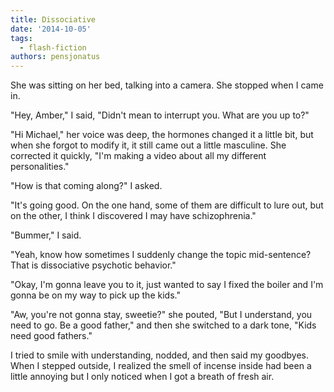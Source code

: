```yaml
---
title: Dissociative
date: '2014-10-05'
tags:
  - flash-fiction
authors: pensjonatus
---
```


She was sitting on her bed, talking into a camera. She stopped when I came in.

<!-- truncate -->

"Hey, Amber," I said, "Didn't mean to interrupt you. What are you up to?"

"Hi Michael," her voice was deep, the hormones changed it a little bit, but when
she forgot to modify it, it still came out a little masculine. She corrected it
quickly, "I'm making a video about all my different personalities."

"How is that coming along?" I asked.

"It's going good. On the one hand, some of them are difficult to lure out, but
on the other, I think I discovered I may have schizophrenia."

"Bummer," I said.

"Yeah, know how sometimes I suddenly change the topic mid-sentence? That is
dissociative psychotic behavior."

"Okay, I'm gonna leave you to it, just wanted to say I fixed the boiler and I'm
gonna be on my way to pick up the kids."

"Aw, you're not gonna stay, sweetie?" she pouted, "But I understand, you need to
go. Be a good father," and then she switched to a dark tone, "Kids need good
fathers."

I tried to smile with understanding, nodded, and then said my goodbyes. When I
stepped outside, I realized the smell of incense inside had been a little
annoying but I only noticed when I got a breath of fresh air.
